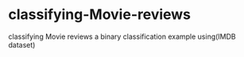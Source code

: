 # classifying-Movie-reviews
classifying Movie reviews a binary classification example  using(IMDB dataset)
